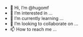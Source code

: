 - 👋 Hi, I’m @hugomf
- 👀 I’m interested in ...
- 🌱 I’m currently learning ...
- 💞️ I’m looking to collaborate on ...
- 📫 How to reach me ...

<!---
hugomf/hugomf is a ✨ special ✨ repository because its `README.md` (this file) appears on your GitHub profile.
You can click the Preview link to take a look at your changes.
--->
